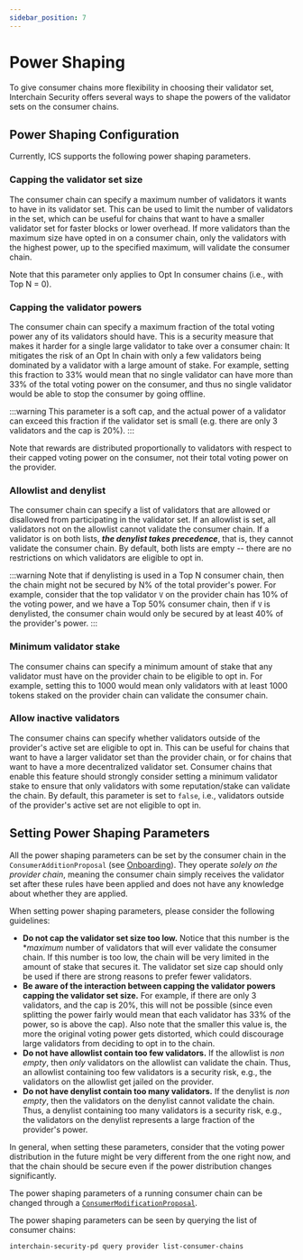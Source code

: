 ```yaml
---
sidebar_position: 7
---
```


# Power Shaping

To give consumer chains more flexibility in choosing their validator set, Interchain Security offers
several ways to shape the powers of the validator sets on the consumer chains.

## Power Shaping Configuration

Currently, ICS supports the following power shaping parameters.

### Capping the validator set size

The consumer chain can specify a maximum number of validators it wants to have in its validator set. 
This can be used to limit the number of validators in the set, which can be useful for chains that want to have a smaller validator set for faster blocks or lower overhead. 
If more validators than the maximum size have opted in on a consumer chain, only the validators with the highest power, up to the specified
maximum, will validate the consumer chain.

Note that this parameter only applies to Opt In consumer chains (i.e., with Top N = 0).

### Capping the validator powers

The consumer chain can specify a maximum fraction of the total voting power any of its validators should have.
This is a security measure that makes it harder for a single large validator to take over a consumer chain: 
It mitigates the risk of an Opt In chain with only a few validators being dominated by a validator with a large amount of stake.
For example, setting this fraction to 33% would mean that no single validator can have more than 33% of the total voting power on the consumer, and thus no single validator would be able to stop the consumer by going offline.

:::warning
This parameter is a soft cap, and the actual power of a validator can exceed this fraction if the validator set is small (e.g. there are only 3 validators and the cap is 20%).
:::

Note that rewards are distributed proportionally to validators with respect to their capped voting power on the consumer, not their total voting power on the provider.

### Allowlist and denylist

The consumer chain can specify a list of validators that are allowed or disallowed from participating in the validator set. 
If an allowlist is set, all validators not on the allowlist cannot validate the consumer chain. 
If a validator is on both lists, **_the denylist takes precedence_**, that is, they cannot validate the consumer chain.
By default, both lists are empty -- there are no restrictions on which validators are eligible to opt in.

:::warning
Note that if denylisting is used in a Top N consumer chain, then the chain might not be secured by N% of the total provider's power. 
For example, consider that the top validator `V` on the provider chain has 10% of the voting power, and we have a Top 50% consumer chain,
then if `V` is denylisted, the consumer chain would only be secured by at least 40% of the provider's power.
:::

### Minimum validator stake

The consumer chains can specify a minimum amount of stake that any validator must have on the provider chain to be eligible to opt in.
For example, setting this to 1000 would mean only validators with at least 1000 tokens staked on the provider chain can validate the consumer chain.

### Allow inactive validators

The consumer chains can specify whether validators outside of the provider's active set are eligible to opt in. 
This can be useful for chains that want to have a larger validator set than the provider chain, or for chains that want to have a more decentralized validator set.
Consumer chains that enable this feature should strongly consider setting a minimum validator stake to ensure that only validators with some reputation/stake can validate the chain.
By default, this parameter is set to `false`, i.e., validators outside of the provider's active set are not eligible to opt in. 

## Setting Power Shaping Parameters

All the power shaping parameters can be set by the consumer chain in the `ConsumerAdditionProposal` (see [Onboarding](../consumer-development/onboarding.md#3-submit-a-governance-proposal)).
They operate _solely on the provider chain_, meaning the consumer chain simply receives the validator set after these rules have been applied and does not have any knowledge about whether they are applied.

When setting power shaping parameters, please consider the following guidelines:

* **Do not cap the validator set size too low.** 
  Notice that this number is the **maximum* number of validators that will ever validate the consumer chain. 
  If this number is too low, the chain will be very limited in the amount of stake that secures it. 
  The validator set size cap should only be used if there are strong reasons to prefer fewer validators. 
* **Be aware of the interaction between capping the validator powers capping the validator set size.** 
  For example, if there are only 3 validators, and the cap is 20%, this will not be possible (since even splitting the power fairly would mean that each validator has 33% of the power, so is above the cap).
  Also note that the smaller this value is, the more the original voting power gets distorted, which could discourage large validators from deciding to opt in to the chain.
* **Do not have allowlist contain too few validators.** 
  If the allowlist is _non empty_, then _only_ validators on the allowlist can validate the chain.
  Thus, an allowlist containing too few validators is a security risk, e.g., the validators on the allowlist get jailed on the provider.
* **Do not have denylist contain too many validators.** 
  If the denylist is *non empty*, then the validators on the denylist cannot validate the chain.
  Thus, a denylist containing too many validators is a security risk, e.g., the validators on the denylist represents a large fraction of the provider's power. 

In general, when setting these parameters, consider that the voting power distribution in the future might be very different from the one right now,
and that the chain should be secure even if the power distribution changes significantly.

The power shaping parameters of a running consumer chain can be changed through a [`ConsumerModificationProposal`](./proposals.md#consumermodificationproposal).

The power shaping parameters can be seen by querying the list of consumer chains:

```bash
interchain-security-pd query provider list-consumer-chains
```

